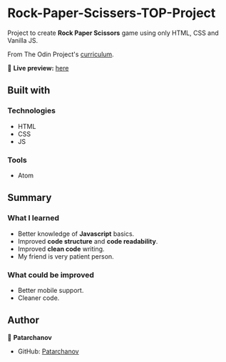 # Rock-Paper-Scissers-TOP-Project
Project to create **Rock Paper Scissors** game using only HTML, CSS and Vanilla JS.

From The Odin Project's [curriculum](https://www.theodinproject.com/lessons/foundations-rock-paper-scissors).

🔗 **Live preview:** [here]()

## Built with

### Technologies

* HTML
* CSS
* JS

### Tools

* Atom

## Summary

### What I learned

* Better knowledge of **Javascript** basics.
* Improved **code structure** and **code readability**.
* Improved **clean code** writing.
* My friend is very patient person.

### What could be improved

* Better mobile support.
* Cleaner code.

## Author

👤 **Patarchanov**
* GitHub: [Patarchanov](https://github.com/Patarchanov)
